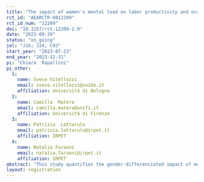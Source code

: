 ```yaml
---
title: "The impact of women's mental load on labor productivity and occupational choices. Evidence from Italy (in Italian: La percezione del carico famigliare nelle scelte professionali)"
rct_id: "AEARCTR-0012209"
rct_id_num: "12209"
doi: "10.1257/rct.12209-1.0"
date: "2023-09-29"
status: "on_going"
jel: "J16; J24; C93"
start_year: "2023-07-23"
end_year: "2023-12-31"
pi: "Chiara  Rapallini"
pi_other:
  1:
    name: Sveva Vitellozzi
    email: sveva.vitellozzi@unibo.it
    affiliation: Università di Bologna
  2:
    name: Camilla  Matera
    email: camilla.matera@unifi.it
    affiliation: Università di Firenze
  3:
    name: Patrizia  Lattarulo
    email: patrizia.lattarulo@irpet.it
    affiliation: IRPET
  4:
    name: Natalia Faraoni
    email: natalia.faraoni@irpet.it
    affiliation: IRPET
abstract: "This study quantifies the gender-differenciated impact of mental load on labor market outcomes in Italy. Italy is one of the European countries with the lower female participation to the labor market, and the higher gender pay gap. Looking at time use data, in Italy women spend in unpaid work (domestic work and childcare) 13 hours more than their partners on a weekly base. The mental labor associated with the management of the household and caring about the well-being of the individuals of the family may explain part of the gender pay gap. Because of its invisible nature, mental load has received limited attention. A lab-in-the-field experiment has been designed to test the hypothesis that mental load can have a gender-differenciated impact on productivity and self-selection of women and men. The field experiment will involve a group of workers with children less than 18 year-old in the household, working in a public university in Tuscany (Italy). "
layout: registration
---
```



